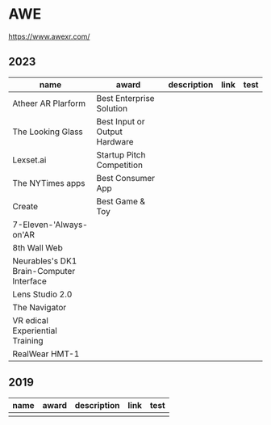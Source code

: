 

# AWE
https://www.awexr.com/

## 2023

| name                                     | award | description | link | test |
| ---------------------------------------- | ----- | ----------- | ---- | ---- |
| Atheer AR Plarform                       | Best Enterprise Solution      |             |      |      |
| The Looking Glass                        | Best Input or Output Hardware      |             |      |      |
| Lexset.ai                                | Startup Pitch Competition      |             |      |      |
| The NYTimes apps                         | Best Consumer App      |             |      |      |
| Create                                   | Best Game & Toy      |             |      |      |
| 7-Eleven-'Always-on'AR                   |       |             |      |      |
| 8th Wall Web                             |       |             |      |      |
| Neurables's DK1 Brain-Computer Interface |       |             |      |      |
| Lens Studio 2.0                          |       |             |      |      |
| The Navigator                            |       |             |      |      |
| VR edical Experiential Training          |       |             |      |      |
| RealWear HMT-1                                         |       |             |      |      |




## 2019

| name | award | description | link | test |
| ---- | ----- | ----------- | ---- | ---- |
|      |       |             |      |      |